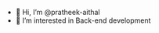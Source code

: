- 👋 Hi, I’m @pratheek-aithal
- 👀 I’m interested in Back-end development


<!---
pratheek-aithal/pratheek-aithal is a ✨ special ✨ repository because its `README.md` (this file) appears on your GitHub profile.
You can click the Preview link to take a look at your changes.
--->
